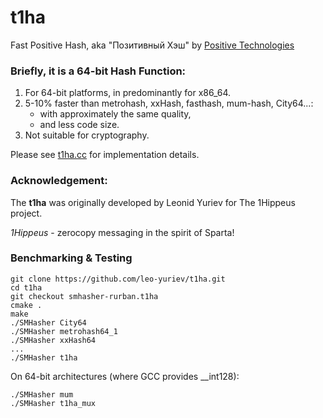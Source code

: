 t1ha
=========================================
Fast Positive Hash, aka "Позитивный Хэш"
by [Positive Technologies](https://www.ptsecurity.ru)


### Briefly, it is a 64-bit Hash Function:
  1. For 64-bit platforms, in predominantly for x86_64.
  2. 5-10% faster than metrohash, xxHash, fasthash, mum-hash, City64...:
      - with approximately the same quality,
      - and less code size.
  3. Not suitable for cryptography.


Please see [t1ha.cc](t1ha.cc#L96) for implementation details.


### Acknowledgement:
The **t1ha** was originally developed by Leonid Yuriev for The 1Hippeus project.

_1Hippeus_ - zerocopy messaging in the spirit of Sparta!


### Benchmarking & Testing
```
git clone https://github.com/leo-yuriev/t1ha.git
cd t1ha
git checkout smhasher-rurban.t1ha
cmake .
make
./SMHasher City64
./SMHasher metrohash64_1
./SMHasher xxHash64
...
./SMHasher t1ha
```

On 64-bit architectures (where GCC provides __int128):
```
./SMHasher mum
./SMHasher t1ha_mux
```
